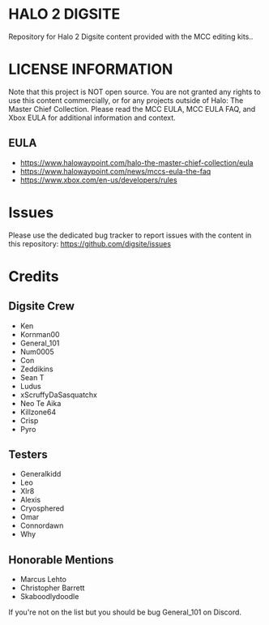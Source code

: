 # HALO 2 DIGSITE
Repository for Halo 2 Digsite content provided with the MCC editing kits..

# LICENSE INFORMATION
Note that this project is NOT open source. You are not granted any rights to use this content commercially, or for any projects outside of Halo: The Master Chief Collection. Please read the MCC EULA, MCC EULA FAQ, and Xbox EULA for additional information and context.

## EULA
* https://www.halowaypoint.com/halo-the-master-chief-collection/eula
* https://www.halowaypoint.com/news/mccs-eula-the-faq
* https://www.xbox.com/en-us/developers/rules

# Issues

Please use the dedicated bug tracker to report issues with the content in this repository: https://github.com/digsite/issues

# Credits
## Digsite Crew
* Ken
* Kornman00
* General_101
* Num0005
* Con
* Zeddikins
* Sean T 
* Ludus
* xScruffyDaSasquatchx
* Neo Te Aika
* Killzone64
* Crisp
* Pyro

## Testers
* Generalkidd
* Leo
* Xlr8
* Alexis
* Cryosphered
* Omar
* Connordawn
* Why

## Honorable Mentions
* Marcus Lehto
* Christopher Barrett
* Skaboodlydoodle

If you're not on the list but you should be bug General_101 on Discord.
